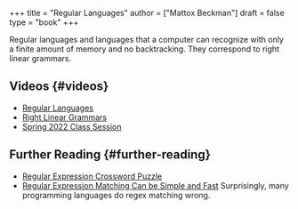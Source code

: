 +++
title = "Regular Languages"
author = ["Mattox Beckman"]
draft = false
type = "book"
+++

Regular languages and languages that a computer can recognize
with only a finite amount of memory and no backtracking.
They correspond to right linear grammars.


## Videos {#videos}

-   [Regular Languages](/videos/regular-languages)
-   [Right Linear Grammars](/videos/right-linear-grammars)
-   [Spring 2022 Class Session](https://mediaspace.illinois.edu/media/t/1_1ca3c40u)


## Further Reading {#further-reading}

-   [Regular Expression Crossword Puzzle](/handouts/regex-crossword.pdf)
-   [Regular Expression Matching Can be Simple and Fast](https://swtch.com/~rsc/regexp/regexp1.html)
    Surprisingly, many programming languages do regex matching wrong.
